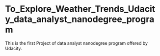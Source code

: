 # To_Explore_Weather_Trends_Udacity_data_analyst_nanodegree_program
This is the first Project of data analyst nanodegree program offered by Udacity.
